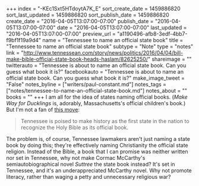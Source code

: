 +++
index = "-KEc1Sxt5HTdoytA7K_E"
sort_create_date = 1459886820
sort_last_updated = 1459886820
sort_publish_date = 1459886820
create_date = "2016-04-05T13:07:00-07:00"
publish_date = "2016-04-05T13:07:00-07:00"
date = "2016-04-05T13:07:00-07:00"
last_updated = "2016-04-05T13:07:00-07:00"
preview_url = "a1190496-afb8-3edf-4bb7-f9bf1f19a9d4"
name = "Tennessee to name an official state book"
title = "Tennessee to name an official state book"
subtype = "Note"
type = "notes"
link = "http://www.tennessean.com/story/news/politics/2016/04/04/bill-make-bible-official-state-book-heads-haslam/82625250/"
shareimage = ""
twitterauto = "Tennessee is about to name an official state book. Can you guess what book it is?"
facebookauto = "Tennessee is about to name an official state book. Can you guess what book it is?"
make_image_tweet = "False"
notes_byline = ["writers/paul-constant.md"]
notes_tags = ["notes/tennessee-to-name-an-official-state-book.md"]
notes_about = ""
books = ""
+++
I am all for the idea of states naming official books. (*Make Way for Ducklings* is, adorably, Massachusetts's official children's book.) But I'm not a fan of [this move](http://www.tennessean.com/story/news/politics/2016/04/04/bill-make-bible-official-state-book-heads-haslam/82625250/):

<blockquote>Tennessee is poised to make history as the first state in the nation to recognize the Holy Bible as its official book.</blockquote>

The problem is, of course, Tennessee lawmakers aren't just naming a state book by doing this; they're effectively naming Christianity the official state religion. Instead of the Bible, a book that I can promise was neither written nor set in Tennessee, why not make Cormac McCarthy's semiautobiographical novel *Suttree* the state book instead? It's set in Tennessee, and it's an underappreciated McCarthy novel. Why not promote literacy, rather than waging a petty and unnecessary religious war?